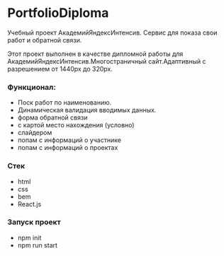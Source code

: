 # PortfolioDiploma

Учебный проект АкадемийЯндексИнтенсив. Сервис для показа свои работ и обратной связи.

Этот проект выполнен в качестве дипломной работы для АкадемийЯндексИнтенсив.Многостраничный сайт.Адаптивный с разрешением от 1440px до 320px.

### Функционал:

- Поск работ по наименованию.
- Динамическая валидация вводимых данных.
- форма обратной связи
- с картой место нахождения (условно)
- слайдером
- попам с информаций о участнике
- попам с информаций о проектах

### Стек
* html
* css
* bem
* React.js

### Запуск проект
* npm init
* npm run start
